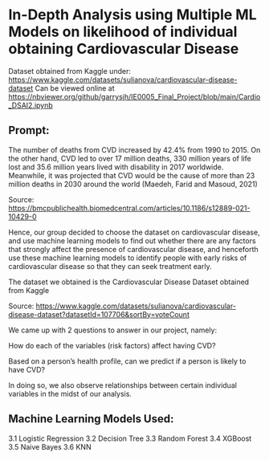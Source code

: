 # In-Depth Analysis using Multiple ML Models on likelihood of individual obtaining Cardiovascular Disease 
Dataset obtained from Kaggle under: https://www.kaggle.com/datasets/sulianova/cardiovascular-disease-dataset
Can be viewed online at https://nbviewer.org/github/garrysjh/IE0005_Final_Project/blob/main/Cardio_DSAI2.ipynb

## Prompt:

The number of deaths from CVD increased by 42.4% from 1990 to 2015. On the other hand, CVD led to over 17 million deaths, 330 million years of life lost and 35.6 million years lived with disability in 2017 worldwide. Meanwhile, it was projected that CVD would be the cause of more than 23 million deaths in 2030 around the world (Maedeh, Farid and Masoud, 2021)

Source: https://bmcpublichealth.biomedcentral.com/articles/10.1186/s12889-021-10429-0

Hence, our group decided to choose the dataset on cardiovascular disease, and use machine learning models to find out whether there are any factors that strongly affect the presence of cardiovascular disease, and henceforth use these machine learning models to identify people with early risks of cardiovascular disease so that they can seek treatment early.

The dataset we obtained is the Cardiovascular Disease Dataset obtained from Kaggle

Source: https://www.kaggle.com/datasets/sulianova/cardiovascular-disease-dataset?datasetId=107706&sortBy=voteCount

We came up with 2 questions to answer in our project, namely:

How do each of the variables (risk factors) affect having CVD?

Based on a person’s health profile, can we predict if a person is likely to have CVD?

In doing so, we also observe relationships between certain individual variables in the midst of our analysis.

## Machine Learning Models Used:
3.1 Logistic Regression
3.2 Decision Tree
3.3 Random Forest
3.4 XGBoost
3.5 Naive Bayes
3.6 KNN



